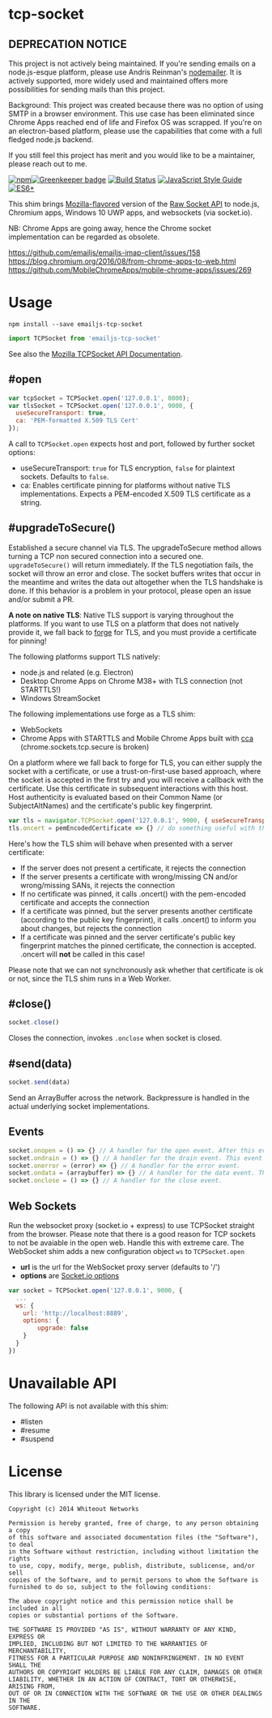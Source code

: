 tcp-socket
==========

## DEPRECATION NOTICE

This project is not actively being maintained. If you're sending emails on a node.js-esque platform, please use Andris Reinman's [nodemailer](https://github.com/nodemailer/nodemailer). It is actively supported, more widely used and maintained offers more possibilities for sending mails than this project.

Background: This project was created because there was no option of using SMTP in a browser environment. This use case has been eliminated since Chrome Apps reached end of life and Firefox OS was scrapped. If you're on an electron-based platform, please use the capabilities that come with a full fledged node.js backend.

If you still feel this project has merit and you would like to be a maintainer, please reach out to me.


[![npm](https://img.shields.io/npm/v/emailjs-tcp-socket.svg)]()[![Greenkeeper badge](https://badges.greenkeeper.io/emailjs/emailjs-tcp-socket.svg)](https://greenkeeper.io/) [![Build Status](https://travis-ci.org/emailjs/emailjs-tcp-socket.svg?branch=master)](https://travis-ci.org/emailjs/emailjs-tcp-socket) [![JavaScript Style Guide](https://img.shields.io/badge/code_style-standard-brightgreen.svg)](https://standardjs.com)  [![ES6+](https://camo.githubusercontent.com/567e52200713e0f0c05a5238d91e1d096292b338/68747470733a2f2f696d672e736869656c64732e696f2f62616467652f65732d362b2d627269676874677265656e2e737667)](https://kangax.github.io/compat-table/es6/)

This shim brings [Mozilla-flavored](https://developer.mozilla.org/en-US/docs/WebAPI/TCP_Socket) version of the [Raw Socket API](http://www.w3.org/TR/raw-sockets/) to node.js, Chromium apps, Windows 10 UWP apps, and websockets (via socket.io).

NB: Chrome Apps are going away, hence the Chrome socket implementation can be regarded as obsolete.

https://github.com/emailjs/emailjs-imap-client/issues/158
https://blog.chromium.org/2016/08/from-chrome-apps-to-web.html
https://github.com/MobileChromeApps/mobile-chrome-apps/issues/269

# Usage

```
npm install --save emailjs-tcp-socket
```

```javascript
import TCPSocket from 'emailjs-tcp-socket'
```

See also the [Mozilla TCPSocket API Documentation](https://developer.mozilla.org/en-US/docs/Web/API/TCPSocket).

## #open

```javascript
var tcpSocket = TCPSocket.open('127.0.0.1', 8000);
var tlsSocket = TCPSocket.open('127.0.0.1', 9000, {
  useSecureTransport: true,
  ca: 'PEM-formatted X.509 TLS Cert'
});
```

A call to `TCPSocket.open` expects host and port, followed by further socket options:

* useSecureTransport: `true` for TLS encryption, `false` for plaintext sockets. Defaults to `false`.
* ca: Enables certificate pinning for platforms without native TLS implementations. Expects a PEM-encoded X.509 TLS certificate as a string.

## #upgradeToSecure()

Established a secure channel via TLS. The upgradeToSecure method allows turning a TCP non secured connection into a secured one. `upgradeToSecure()` will return immediately. If the TLS negotiation fails, the socket will throw an error and close. The socket buffers writes that occur in the meantime and writes the data out altogether when the TLS handshake is done. If this behavior is a problem in your protocol, please open an issue and/or submit a PR.

**A note on native TLS**: Native TLS support is varying throughout the platforms. If you want to use TLS on a platform that does not natively provide it, we fall back to [forge](https://github.com/digitalbazaar/forge) for TLS, and you must provide a certificate for pinning!

The following platforms support TLS natively:

* node.js and related (e.g. Electron)
* Desktop Chrome Apps on Chrome M38+ with TLS connection (not STARTTLS!)
* Windows StreamSocket

The following implementations use forge as a TLS shim:

* WebSockets
* Chrome Apps with STARTTLS and Mobile Chrome Apps built with [cca](https://github.com/MobileChromeApps/mobile-chrome-apps) (chrome.sockets.tcp.secure is broken)

On a platform where we fall back to forge for TLS, you can either supply the socket with a certificate, or use a trust-on-first-use based approach, where the socket is accepted in the first try and you will receive a callback with the certificate. Use this certificate in subsequent interactions with this host. Host authenticity is evaluated based on their Common Name (or SubjectAltNames) and the certificate's public key fingerprint.

```javascript
var tls = navigator.TCPSocket.open('127.0.0.1', 9000, { useSecureTransport: true })
tls.oncert = pemEncodedCertificate => {} // do something useful with the certificate, e.g. store it and reuse it on a trust-on-first-use basis
```

Here's how the TLS shim will behave when presented with a server certificate:

* If the server does not present a certificate, it rejects the connection
* If the server presents a certificate with wrong/missing CN and/or wrong/missing SANs, it rejects the connection
* If no certificate was pinned, it calls .oncert() with the pem-encoded certificate and accepts the connection
* If a certificate was pinned, but the server presents another certificate (according to the public key fingerprint), it calls .oncert() to inform you about changes, but rejects the connection
* If a certificate was pinned and the server certificate's public key fingerprint matches the pinned certificate, the connection is accepted. .oncert will **not** be called in this case!

Please note that we can not synchronously ask whether that certificate is ok or not, since the TLS shim runs in a Web Worker.

## #close()

```javascript
socket.close()
```

Closes the connection, invokes `.onclose` when socket is closed.

## #send(data)

```javascript
socket.send(data)
```

Send an ArrayBuffer across the network. Backpressure is handled in the actual underlying socket implementations.

## Events

```javascript
socket.onopen = () => {} // A handler for the open event. After this event, the socket is ready to send and receive data.
socket.ondrain = () => {} // A handler for the drain event. This event is triggered each time the buffer of data is flushed.
socket.onerror = (error) => {} // A handler for the error event.
socket.ondata = (arraybuffer) => {} // A handler for the data event. This event is triggered each time data has been received.
socket.onclose = () => {} // A handler for the close event.
```

## Web Sockets

Run the websocket proxy (socket.io + express) to use TCPSocket straight from the browser. Please note that there is a good reason for TCP sockets to not be avaiable in the open web. Handle this with extreme care. The WebSocket shim adds a new configuration object `ws` to `TCPSocket.open`

  * **url** is the url for the WebSocket proxy server (defaults to '/')
  * **options** are [Socket.io options](http://socket.io/docs/client-api/#io(url:string,-opts:object):socket)

```javascript
var socket = TCPSocket.open('127.0.0.1', 9000, {
  ...
  ws: {
    url: 'http://localhost:8889',
    options: {
        upgrade: false
    }
  }
})
```

# Unavailable API

The following API is not available with this shim:

* #listen
* #resume
* #suspend

# License

This library is licensed under the MIT license.

    Copyright (c) 2014 Whiteout Networks

    Permission is hereby granted, free of charge, to any person obtaining a copy
    of this software and associated documentation files (the "Software"), to deal
    in the Software without restriction, including without limitation the rights
    to use, copy, modify, merge, publish, distribute, sublicense, and/or sell
    copies of the Software, and to permit persons to whom the Software is
    furnished to do so, subject to the following conditions:

    The above copyright notice and this permission notice shall be included in all
    copies or substantial portions of the Software.

    THE SOFTWARE IS PROVIDED "AS IS", WITHOUT WARRANTY OF ANY KIND, EXPRESS OR
    IMPLIED, INCLUDING BUT NOT LIMITED TO THE WARRANTIES OF MERCHANTABILITY,
    FITNESS FOR A PARTICULAR PURPOSE AND NONINFRINGEMENT. IN NO EVENT SHALL THE
    AUTHORS OR COPYRIGHT HOLDERS BE LIABLE FOR ANY CLAIM, DAMAGES OR OTHER
    LIABILITY, WHETHER IN AN ACTION OF CONTRACT, TORT OR OTHERWISE, ARISING FROM,
    OUT OF OR IN CONNECTION WITH THE SOFTWARE OR THE USE OR OTHER DEALINGS IN THE
    SOFTWARE.
